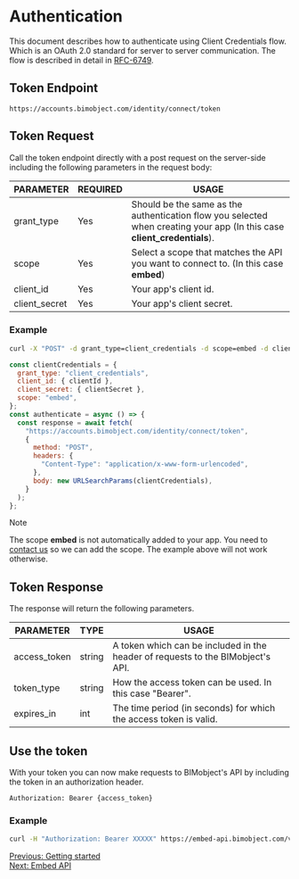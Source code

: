 # Authentication

This document describes how to authenticate using Client Credentials flow. Which is an OAuth 2.0 standard for server to server communication. The flow is described in detail in <a href="https://datatracker.ietf.org/doc/html/rfc6749#section-4.4" target="_blank">RFC-6749</a>.

## Token Endpoint

```
https://accounts.bimobject.com/identity/connect/token
```

## Token Request

Call the token endpoint directly with a post request on the server-side including the following parameters in the request body:

| PARAMETER     | REQUIRED | USAGE                                                                                                                    |
| ------------- | -------- | ------------------------------------------------------------------------------------------------------------------------ |
| grant_type    | Yes      | Should be the same as the authentication flow you selected when creating your app (In this case **client_credentials**). |
| scope         | Yes      | Select a scope that matches the API you want to connect to. (In this case **embed**)                               |
| client_id     | Yes      | Your app's client id.                                                                                                    |
| client_secret | Yes      | Your app's client secret.                                                                                                |

### Example

```bash
curl -X "POST" -d grant_type=client_credentials -d scope=embed -d client_id=XXXXX -d client_secret=XXXXX https://accounts.bimobject.com/identity/connect/token
```

```javascript
const clientCredentials = {
  grant_type: "client_credentials",
  client_id: { clientId },
  client_secret: { clientSecret },
  scope: "embed",
};
const authenticate = async () => {
  const response = await fetch(
    "https://accounts.bimobject.com/identity/connect/token",
    {
      method: "POST",
      headers: {
        "Content-Type": "application/x-www-form-urlencoded",
      },
      body: new URLSearchParams(clientCredentials),
    }
  );
};
```

> [!NOTE]  
> The scope **embed** is not automatically added to your app. You need to [contact us](/contact/README.md) so we can add the scope. The example above will not work otherwise.

## Token Response

The response will return the following parameters.

| PARAMETER    | TYPE   | USAGE                                                                           |
| ------------ | ------ | ------------------------------------------------------------------------------- |
| access_token | string | A token which can be included in the header of requests to the BIMobject's API. |
| token_type   | string | How the access token can be used. In this case "Bearer".                        |
| expires_in   | int    | The time period (in seconds) for which the access token is valid.               |

## Use the token

With your token you can now make requests to BIMobject's API by including the token in an authorization header.

`Authorization: Bearer {access_token}`

### Example

```bash
curl -H "Authorization: Bearer XXXXX" https://embed-api.bimobject.com/v1/products/by-gtin/XXXXX
```

<a style="text-align: left;" href="/01-getting-started/README.md" >Previous: Getting started</a><br>
<a style="text-align: left;" href="/03-embed-api/README.md" >Next: Embed API</a>
